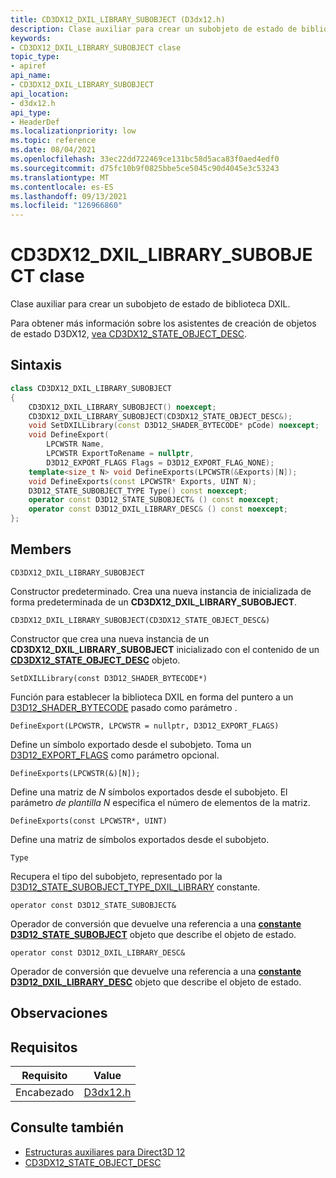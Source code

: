 ```yaml
---
title: CD3DX12_DXIL_LIBRARY_SUBOBJECT (D3dx12.h)
description: Clase auxiliar para crear un subobjeto de estado de biblioteca DXIL.
keywords:
- CD3DX12_DXIL_LIBRARY_SUBOBJECT clase
topic_type:
- apiref
api_name:
- CD3DX12_DXIL_LIBRARY_SUBOBJECT
api_location:
- d3dx12.h
api_type:
- HeaderDef
ms.localizationpriority: low
ms.topic: reference
ms.date: 08/04/2021
ms.openlocfilehash: 33ec22dd722469ce131bc58d5aca83f0aed4edf0
ms.sourcegitcommit: d75fc10b9f0825bbe5ce5045c90d4045e3c53243
ms.translationtype: MT
ms.contentlocale: es-ES
ms.lasthandoff: 09/13/2021
ms.locfileid: "126966860"
---
```

# <a name="cd3dx12_dxil_library_subobject-class"></a>CD3DX12_DXIL_LIBRARY_SUBOBJECT clase

Clase auxiliar para crear un subobjeto de estado de biblioteca DXIL.

Para obtener más información sobre los asistentes de creación de objetos de estado D3DX12, [vea CD3DX12_STATE_OBJECT_DESC](cd3dx12-state-object-desc.md).

## <a name="syntax"></a>Sintaxis

```cpp
class CD3DX12_DXIL_LIBRARY_SUBOBJECT
{
    CD3DX12_DXIL_LIBRARY_SUBOBJECT() noexcept;
    CD3DX12_DXIL_LIBRARY_SUBOBJECT(CD3DX12_STATE_OBJECT_DESC&);
    void SetDXILLibrary(const D3D12_SHADER_BYTECODE* pCode) noexcept;
    void DefineExport(
        LPCWSTR Name,
        LPCWSTR ExportToRename = nullptr,
        D3D12_EXPORT_FLAGS Flags = D3D12_EXPORT_FLAG_NONE);
    template<size_t N> void DefineExports(LPCWSTR(&Exports)[N]);
    void DefineExports(const LPCWSTR* Exports, UINT N);
    D3D12_STATE_SUBOBJECT_TYPE Type() const noexcept;
    operator const D3D12_STATE_SUBOBJECT& () const noexcept;
    operator const D3D12_DXIL_LIBRARY_DESC& () const noexcept;
};
```

## <a name="members"></a>Members

`CD3DX12_DXIL_LIBRARY_SUBOBJECT`

Constructor predeterminado. Crea una nueva instancia de inicializada de forma predeterminada de un **CD3DX12_DXIL_LIBRARY_SUBOBJECT**.

`CD3DX12_DXIL_LIBRARY_SUBOBJECT(CD3DX12_STATE_OBJECT_DESC&)`

Constructor que crea una nueva instancia de un **CD3DX12_DXIL_LIBRARY_SUBOBJECT** inicializado con el contenido de un [**CD3DX12_STATE_OBJECT_DESC**](cd3dx12-state-object-desc.md) objeto.

`SetDXILLibrary(const D3D12_SHADER_BYTECODE*)`

Función para establecer la biblioteca DXIL en forma del puntero a un [D3D12_SHADER_BYTECODE](/windows/win32/api/d3d12/ns-d3d12-d3d12_shader_bytecode) pasado como parámetro .

`DefineExport(LPCWSTR, LPCWSTR = nullptr, D3D12_EXPORT_FLAGS)`

Define un símbolo exportado desde el subobjeto. Toma un [D3D12_EXPORT_FLAGS](/windows/win32/api/d3d12/ne-d3d12-d3d12_export_flags) como parámetro opcional.

`DefineExports(LPCWSTR(&)[N]);`

Define una matriz de *N* símbolos exportados desde el subobjeto. El parámetro *de plantilla N* especifica el número de elementos de la matriz.

`DefineExports(const LPCWSTR*, UINT)`

Define una matriz de símbolos exportados desde el subobjeto.

`Type`

Recupera el tipo del subobjeto, representado por la [D3D12_STATE_SUBOBJECT_TYPE_DXIL_LIBRARY](/windows/win32/api/d3d12/ne-d3d12-d3d12_state_subobject_type) constante.

`operator const D3D12_STATE_SUBOBJECT&`

Operador de conversión que devuelve una referencia a una [**constante D3D12_STATE_SUBOBJECT**](/windows/win32/api/d3d12/ns-d3d12-d3d12_state_subobject) objeto que describe el objeto de estado.

`operator const D3D12_DXIL_LIBRARY_DESC&`

Operador de conversión que devuelve una referencia a una [**constante D3D12_DXIL_LIBRARY_DESC**](/windows/win32/api/d3d12/ns-d3d12-d3d12_dxil_library_desc) objeto que describe el objeto de estado.

## <a name="remarks"></a>Observaciones

## <a name="requirements"></a>Requisitos

| Requisito | Value |
|-------------------|-------------------------------------------------------------------------------------|
| Encabezado | [D3dx12.h](https://github.com/microsoft/DirectX-Headers/blob/main/include/directx/d3dx12.h) |

## <a name="see-also"></a>Consulte también

* [Estructuras auxiliares para Direct3D 12](helper-structures-for-d3d12.md)
* [CD3DX12_STATE_OBJECT_DESC](cd3dx12-state-object-desc.md)

